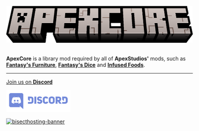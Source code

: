 <center><img src="https://raw.githubusercontent.com/ApexStudios-Dev/.github/refs/heads/master/assets/minecraft/apexcore/banner.png" alt="mod-logo" width="531" height="99"></center>

<br>

**ApexCore** is a library mod required by all of **ApexStudios'** mods, such as [**Fantasy's Furniture**](https://modrinth.com/mod/fantasy-furniture), [**Fantasy's Dice**](https://modrinth.com/mod/fantasy-dice) and [**Infused Foods**](https://modrinth.com/mod/infused-foods).

---

[Join us on **Discord**](https://discord.apexstudios.dev/)

[<img src="https://raw.githubusercontent.com/ApexStudios-Dev/.github/refs/heads/master/assets/third_party/discord_banner.svg" alt="discord-banner" width="174" height="59">](https://discord.apexstudios.dev/)

[![bisecthosting-banner](https://www.bisecthosting.com/partners/custom-banners/f4d8198a-6c2a-4d86-8d74-1977589e8ef7.webp)](https://www.bisecthosting.com/apexstudios)

